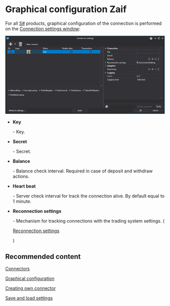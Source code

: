 # Graphical configuration Zaif

For all [S\#](StockSharpAbout.md) products, graphical configuration of the connection is performed on the [Connection settings window](API_UI_ConnectorWindow.md):

![API GUI Settings Zaif](../images/API_GUI_Settings_Zaif.png)

- **Key**

   \- Key.
- **Secret**

   \- Secret.
- **Balance**

   \- Balance check interval. Required in case of deposit and withdraw actions.
- **Heart beat**

   \- Server check interval for track the connection alive. By default equal to 1 minute.
- **Reconnection settings**

   \- Mechanism for tracking connections with the trading system settings. (

  [Reconnection settings](Reconnect.md)

  )

## Recommended content

[Connectors](API_Connectors.md)

[Graphical configuration](API_ConnectorsUIConfiguration.md)

[Creating own connector](ConnectorCreating.md)

[Save and load settings](API_Connectors_SaveConnectorSettings.md)
